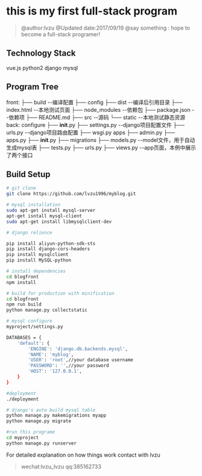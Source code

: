 # this is my first full-stack program

>@author:lvzu
>@Updated date:2017/09/19
>@say something : hope to become a full-stack programer!

## Technology Stack

vue.js python2 django mysql

## Program Tree
front:
├── build --编译配置
├── config
├── dist  --编译后引用目录
├── index.html  --本地测试页面
├── node_modules  --依赖包
├── package.json  --依赖项
├── README.md
├── src  --源码
└── static  --本地测试静态资源
back:
configure
├── __init__.py
├── settings.py  --django项目配置文件
├── urls.py  --django项目路由配置
├── wsgi.py
apps
├── admin.py
├── apps.py
├── __init__.py
├── migrations
├── models.py  --model文件，用于自动生成mysql表
├── tests.py
├── urls.py
├── views.py  --app页面，本例中展示了两个接口


## Build Setup

``` bash
# git clone
git clone https://github.com/lvzu1996/myblog.git

# mysql installation
sudo apt-get install mysql-server
apt-get isntall mysql-client
sudo apt-get install libmysqlclient-dev

# django relience

pip install aliyun-python-sdk-sts
pip install django-cors-headers
pip install mysqlclient
pip install MySQL-python

# install dependencies
cd blogfront
npm install

# build for production with minification
cd blogfront
npm run build
python manage.py collectstatic

# mysql configure
myproject/settings.py

DATABASES = {
    'default': {
        'ENGINE': 'django.db.backends.mysql',
        'NAME': 'myblog',
        'USER': 'root',//your database username
        'PASSWORD': '',//your password
        'HOST': '127.0.0.1',
    }
}

#deployment
./deployment

# django's auto build mysql table
python manage.py makemigrations myapp
python manage.py migrate

#run this programe
cd myproject
python manage.py runserver
```

For detailed explanation on how things work
contact with lvzu
>wechat:lvzu_lvzu
qq:385162733
